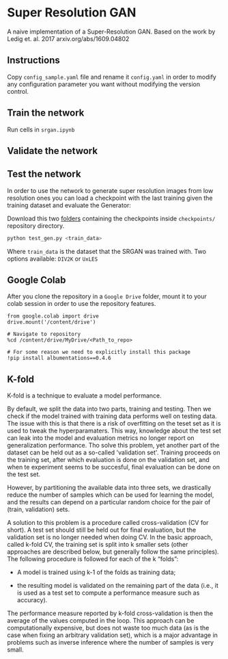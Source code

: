 # Super Resolution GAN

A naive implementation of a Super-Resolution GAN.
Based on the work by Ledig et. al. 2017
arxiv.org/abs/1609.04802

## Instructions

Copy `config_sample.yaml` file and rename it `config.yaml` in order to modify any configuration parameter you want without modifying the version control.

## Train the network

Run cells in `srgan.ipynb`

## Validate the network
## Test the network

In order to use the network to generate super resolution images from low resolution ones you can load a checkpoint with the last training given the training dataset and evaluate the Generator:

Download this two [folders](https://drive.google.com/drive/folders/11Q37jVKt41J3y72ifBImR1suknSubcVN?usp=sharing) containing the checkpoints inside `checkpoints/` repository directory.

```bash
python test_gen.py <train_data>
```

Where `train_data` is the dataset that the SRGAN was trained with. Two options available: `DIV2K` or `UxLES`

## Google Colab

After you clone the repository in a `Google Drive` folder, mount it to your colab session in order to use the repository features.

```
from google.colab import drive
drive.mount('/content/drive')

# Navigate to repository
%cd /content/drive/MyDrive/<Path_to_repo>

# For some reason we need to explicitly install this package
!pip install albumentations==0.4.6
```

## K-fold

K-fold is a technique to evaluate a model performance.

By default, we split the data into two parts, training and testing. Then we check if the model trained with training data performs well on testing data. The issue with this is that there is a risk of overfitting on the teset set as it is used to tweak the hyperparamaters. This way, knowledge about the test set can leak into the model and evaluation metrics no longer report on generalization performance. Tho solve this problem, yet another part of the dataset can be held out as a so-called 'validation set'. Training proceeds on the training set, after which evaluation is done on the validation set, and when te experiment seems to be succesful, final evaluation can be done on the test set.

However, by partitioning the available data into three sets, we drastically reduce the number of samples which can be used for learning the model, and the results can depend on a particular random choice for the pair of (train, validation) sets.

A solution to this problem is a procedure called cross-validation (CV for short). A test set should still be held out for final evaluation, but the validation set is no longer needed when doing CV. In the basic approach, called k-fold CV, the training set is split into k smaller sets (other approaches are described below, but generally follow the same principles). The following procedure is followed for each of the k “folds”:

   - A model is trained using k-1 of the folds as training data;

   - the resulting model is validated on the remaining part of the data (i.e., it is used as a test set to compute a performance measure such as accuracy).

The performance measure reported by k-fold cross-validation is then the average of the values computed in the loop. This approach can be computationally expensive, but does not waste too much data (as is the case when fixing an arbitrary validation set), which is a major advantage in problems such as inverse inference where the number of samples is very small.
